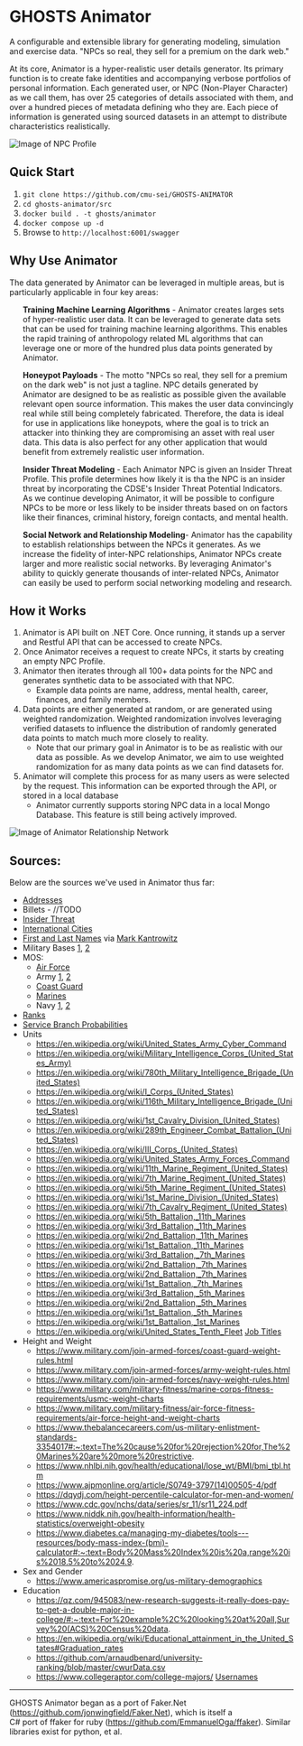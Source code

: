 # GHOSTS Animator
A configurable and extensible library for generating modeling, simulation and exercise data.
"NPCs so real, they sell for a premium on the dark web."

At its core, Animator is a hyper-realistic user details generator.  Its primary function is to create fake identities and accompanying verbose portfolios of personal information.  Each generated user, or NPC (Non-Player Character) as we call them, has over 25 categories of details associated with them, and over a hundred pieces of metadata defining who they are.  Each piece of information is generated using sourced datasets in an attempt to distribute characteristics realistically.


 ![Image of NPC Profile](./images/profile.png)

## Quick Start

1. `git clone https://github.com/cmu-sei/GHOSTS-ANIMATOR`
2. `cd ghosts-animator/src`
3. `docker build . -t ghosts/animator`
4. `docker compose up -d`
5. Browse to `http://localhost:6001/swagger`

## Why Use Animator
The data generated by Animator can be leveraged in multiple areas, but is particularly applicable in four key areas:
<br />
<ul> <b>Training Machine Learning Algorithms</b> -
Animator creates larges sets of hyper-realistic user data.  It can be leveraged to generate data sets that can be used for training machine learning algorithms.  This enables the rapid training of anthropology related ML algorithms that can leverage one or more of the hundred plus data points generated by Animator. 
</ul>
<ul><b>Honeypot Payloads</b> -
The motto "NPCs so real, they sell for a premium on the dark web" is not just a tagline.  NPC details generated by Animator are designed to be as realistic as possible given the available relevant open source information. This makes the user data convincingly real while still being completely fabricated. Therefore, the data is ideal for use in applications like honeypots, where the goal is to trick an attacker into thinking they are compromising an asset with real user data.  This data is also perfect for any other application that would benefit from extremely realistic user information. 
</ul>
<ul><b>Insider Threat Modeling</b> -
Each Animator NPC is given an Insider Threat Profile.  This profile determines how likely it is tha the NPC is an insider threat by incorporating the CDSE's Insider Threat Potential Indicators.  As we continue developing Animator, it will be possible to configure NPCs to be more or less likely to be insider threats based on on factors like their finances, criminal history, foreign contacts, and mental health.
</ul>
<ul><b>Social Network and Relationship Modeling</b>- 
Animator has the capability to establish relationships between the NPCs it generates.  As we increase the fidelity of inter-NPC relationships, Animator NPCs create larger and more realistic social networks.  By leveraging Animator's ability to quickly generate thousands of inter-related NPCs, Animator can easily be used to perform social networking modeling and research.
</ul>

## How it Works
1. Animator is API built on .NET Core.  Once running, it stands up a server and Restful API that can be accessed to create NPCs.
2. Once Animator receives a request to create NPCs, it starts by creating an empty NPC Profile.
3. Animator then iterates through all 100+ data points for the NPC and generates synthetic data to be associated with that NPC.
    * Example data points are name, address, mental health, career, finances, and family members.
4. Data points are either generated at random, or are generated using weighted randomization.  Weighted randomization involves leveraging verified datasets to influence the distribution of randomly generated data points to match much more closely to reality.
    * Note that our primary goal in Animator is to be as realistic with our data as possible.  As we develop Animator, we aim to use weighted randomization for as many data points as we can find datasets for.
5. Animator will complete this process for as many users as were selected by the request.  This information can be exported through the API, or stored in a local database
    * Animator currently supports storing NPC data in a local Mongo Database.  This feature is still being actively improved.


![Image of Animator Relationship Network](./images/social_network.png)

## Sources:
Below are the sources we've used in Animator thus far:

- [Addresses](https://unitedstateszipcodes.org)
- Billets - //TODO
- [Insider Threat](https://www.cdse.edu/documents/toolkits-insider/INTJ0181-insider-threat-indicators-job-aid.pdf)
- [International Cities](https://datahub.io/core/world-cities)
- [First and Last Names](https://www.cs.cmu.edu/afs/cs/project/ai-repository/ai/areas/nlp/corpora/names/) via [Mark Kantrowitz](mkant+@cs.cmu.edu)
- Military Bases [1](https://en.wikipedia.org/wiki/List_of_United_States_military_bases),
  [2](https://www.military.com/base-guide/browse-by-service/)
- MOS:
  - [Air Force](https://en.wikipedia.org/wiki/Air_Force_Specialty_Code)
  - Army [1](https://www.thebalancecareers.com/complete-list-of-army-enlisted-mos-s-3346173),
    [2](https://en.wikipedia.org/wiki/List_of_United_States_Army_careers)
  - [Coast Guard](https://en.wikipedia.org/wiki/List_of_United_States_Coast_Guard_ratings)
  - [Marines](https://en.wikipedia.org/wiki/List_of_United_States_Marine_Corps_MOS)
  - Navy [1](https://en.wikipedia.org/wiki/List_of_United_States_Navy_ratings),
    [2](https://en.wikipedia.org/wiki/List_of_Naval_Officer_Designators)
- [Ranks](https://www.defense.gov/Our-Story/Insignias/)
- [Service Branch Probabilities](https://www.statista.com/statistics/232330/us-military-force-numbers-by-service-branch-and-reserve-component/)
- Units
  - https://en.wikipedia.org/wiki/United_States_Army_Cyber_Command
  - https://en.wikipedia.org/wiki/Military_Intelligence_Corps_(United_States_Army)
  - https://en.wikipedia.org/wiki/780th_Military_Intelligence_Brigade_(United_States)
  - https://en.wikipedia.org/wiki/I_Corps_(United_States)
  - https://en.wikipedia.org/wiki/116th_Military_Intelligence_Brigade_(United_States)
  - https://en.wikipedia.org/wiki/1st_Cavalry_Division_(United_States)
  - https://en.wikipedia.org/wiki/289th_Engineer_Combat_Battalion_(United_States)
  - https://en.wikipedia.org/wiki/III_Corps_(United_States)
  - https://en.wikipedia.org/wiki/United_States_Army_Forces_Command
  - https://en.wikipedia.org/wiki/11th_Marine_Regiment_(United_States)
  - https://en.wikipedia.org/wiki/7th_Marine_Regiment_(United_States)
  - https://en.wikipedia.org/wiki/5th_Marine_Regiment_(United_States)
  - https://en.wikipedia.org/wiki/1st_Marine_Division_(United_States)
  - https://en.wikipedia.org/wiki/7th_Cavalry_Regiment_(United_States)
  - https://en.wikipedia.org/wiki/5th_Battalion,_11th_Marines
  - https://en.wikipedia.org/wiki/3rd_Battalion,_11th_Marines
  - https://en.wikipedia.org/wiki/2nd_Battalion,_11th_Marines
  - https://en.wikipedia.org/wiki/1st_Battalion,_11th_Marines
  - https://en.wikipedia.org/wiki/3rd_Battalion,_7th_Marines
  - https://en.wikipedia.org/wiki/2nd_Battalion,_7th_Marines
  - https://en.wikipedia.org/wiki/2nd_Battalion,_7th_Marines
  - https://en.wikipedia.org/wiki/1st_Battalion,_7th_Marines
  - https://en.wikipedia.org/wiki/3rd_Battalion,_5th_Marines
  - https://en.wikipedia.org/wiki/2nd_Battalion,_5th_Marines
  - https://en.wikipedia.org/wiki/1st_Battalion,_5th_Marines
  - https://en.wikipedia.org/wiki/1st_Battalion,_1st_Marines
  - https://en.wikipedia.org/wiki/United_States_Tenth_Fleet
[Job Titles](https://www.kaggle.com/HRAnalyticRepository/job-classification-dataset/data)
- Height and Weight
  - https://www.military.com/join-armed-forces/coast-guard-weight-rules.html
  - https://www.military.com/join-armed-forces/army-weight-rules.html
  - https://www.military.com/join-armed-forces/navy-weight-rules.html
  - https://www.military.com/military-fitness/marine-corps-fitness-requirements/usmc-weight-charts
  - https://www.military.com/military-fitness/air-force-fitness-requirements/air-force-height-and-weight-charts
  - https://www.thebalancecareers.com/us-military-enlistment-standards-3354017#:~:text=The%20cause%20for%20rejection%20for,The%20Marines%20are%20more%20restrictive.
  - https://www.nhlbi.nih.gov/health/educational/lose_wt/BMI/bmi_tbl.htm  
  - https://www.ajpmonline.org/article/S0749-3797(14)00505-4/pdf
  - https://dqydj.com/height-percentile-calculator-for-men-and-women/
  - https://www.cdc.gov/nchs/data/series/sr_11/sr11_224.pdf
  - https://www.niddk.nih.gov/health-information/health-statistics/overweight-obesity
  - https://www.diabetes.ca/managing-my-diabetes/tools---resources/body-mass-index-(bmi)-calculator#:~:text=Body%20Mass%20Index%20is%20a,range%20is%2018.5%20to%2024.9.
- Sex and Gender
  - https://www.americaspromise.org/us-military-demographics
- Education
  - https://qz.com/945083/new-research-suggests-it-really-does-pay-to-get-a-double-major-in-college/#:~:text=For%20example%2C%20looking%20at%20all,Survey%20(ACS)%20Census%20data.
  - https://en.wikipedia.org/wiki/Educational_attainment_in_the_United_States#Graduation_rates
  - https://github.com/arnaudbenard/university-ranking/blob/master/cwurData.csv
  - https://www.collegeraptor.com/college-majors/
[Usernames](https://www.kaggle.com/colinmorris/reddit-usernames?select=users.csv)

___
GHOSTS Animator began as a port of Faker.Net (https://github.com/jonwingfield/Faker.Net), which is itself a  
C# port of ffaker for ruby (https://github.com/EmmanuelOga/ffaker). Similar libraries exist for python, et al.
